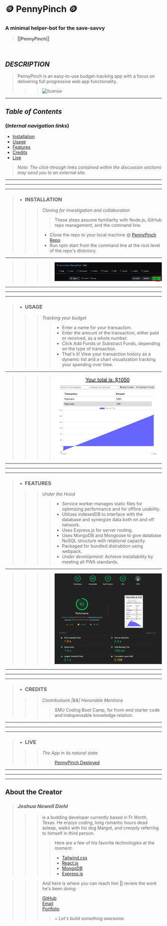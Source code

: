 #   🪙 PennyPinch 🪙

### A minimal helper-bot for the save-savvy  
> **||PennyPinch||** 
<br>  

## *DESCRIPTION* 
> PennyPinch is an easy-to-use budget-tracking app with a focus on delivering full progressive web app functionality.
>  
>>>  ![license](https://img.shields.io/static/v1?label=License&message=MIT&color=blue)
___  

## *Table of Contents*
### (*Internal navigation links*)
- [Installation](#installation)
- [Usage](#usage)
- [Features](#features)
- [Credits](#credits)
- [Live](#live)

> *Note: The click-through links contained within the discussion sections may send you to an external site.* <br>
___  
___
___
> - ### **INSTALLATION**
>>>  *Cloning for investigation and collaboration* <br>
>>>>  These steps assume familiarity with Node.js, GitHub repo management, and the command line.
>>>  - Clone the repo to your local machine @ [PennyPinch Repo](https://github.com/JaynewDee/PennyPinch)
>>>  - Run npm start from the command line at the root level of the repo's directory.  
___  
>>>> ![Clone the Repo](./assets/README-imgs/cloning.png)
___  
___
___  
> - ### **USAGE**
>>>  *Tracking your budget* <br>
>>>>  - Enter a name for your transaction.
>>>>  - Enter the amount of the transaction, either paid or received, as a whole number.
>>>>  - Click Add Funds or Substract Funds, depending on the type of transaction.  
>>>>  - That's it!  View your transaction history as a dynamic list and a chart visualization tracking your spending over time.
___  
>>>> ![Transaction tracking chart](./assets/README-imgs/chart.png)
___  
___
___  
> - ### **FEATURES**
>>>  *Under the Hood* <br>
>>>> - Service worker manages static files for optimizing performance and for offline usability.
>>>> - Utilizes indexedDB to interface with the database and synergize data both on and off network.
>>>> - Uses Express.js for server routing.
>>>> - Uses MongoDB and Mongoose to give database NoSQL structure with relational capacity.
>>>> - Packaged for bundled distrubtion using webpack.  
>>>> - *Under development:* Achieve installability by meeting all PWA standards.  
___  
>>>> ![Lighthouse Metrics](./assets/README-imgs/lighthouse-metrics.png)
___  
___
___  
> - ### **CREDITS**
>>>  *Contributions |&&| Honorable Mentions* <br>
>>>>  SMU Coding Boot Camp, for front-end starter code and indispensable knowledge relation.
___  
___
___  
> - ### **LIVE**
>>>  *The App in its natural state* <br>
>>>>  [PennyPinch Deployed](https://shrouded-cove-84026.herokuapp.com/)
___  
___
___  




## About the Creator

> ### *Joshua Newell Diehl*
>>>  
>>> is a budding developer currently based in Ft Worth, Texas.  He enjoys coding, long romantic hours dead asleep, walks with his dog Margot, and *creepily* referring to himself in third person.  
>>>>  
>>>> Here are a few of his favorite technologies at the moment:
>>>> - [Tailwind.css](https://tailwindcss.com/)
>>>> - [React.js](https://reactjs.org/)  
>>>> - [MongoDB](https://www.mongodb.com/)  
>>>> - [Express.js](https://expressjs.com/)

>>>>  
>>  
>>> And here is where you can reach him [||](https://developer.mozilla.org/en-US/docs/Web/JavaScript/Reference/Operators/Logical_OR 'Javascript OR Operator') review the work he's been doing:   
>>>
>>> [GitHub](https://github.com/JaynewDee 'Repositories authored by Joshua Newell Diehl')  
>>> [Email](mailto:jdiehl2236@gmail.com)  
>>> [Portfolio](https://jaynewdee.github.io/Personal-Portfolio-Bluev2/)
>>>
>>>> ~ *Let's build something awesome.*